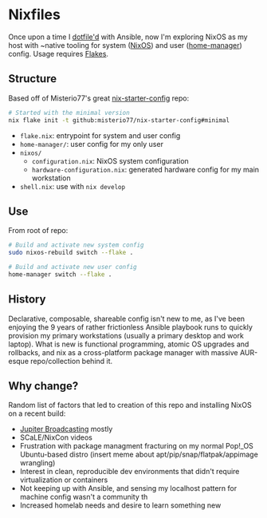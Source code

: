 # Nixfiles

Once upon a time I [dotfile'd](https://github.com/dailyherold/dotfiles) with Ansible, now I'm exploring NixOS as my host with ~native tooling for system ([NixOS](https://nixos.org/learn/)) and user ([home-manager](https://nix-community.github.io/home-manager/)) config. Usage requires [Flakes](https://nixos.wiki/wiki/Flakes).

## Structure

Based off of Misterio77's great [nix-starter-config](https://github.com/Misterio77/nix-starter-configs) repo:

```bash
# Started with the minimal version
nix flake init -t github:misterio77/nix-starter-config#minimal
```

- `flake.nix`: entrypoint for system and user config
- `home-manager/`: user config for my only user
- `nixos/`
  - `configuration.nix`: NixOS system configuration
  - `hardware-configuration.nix`: generated hardware config for my main workstation
- `shell.nix`: use with `nix develop` 

## Use

From root of repo:

```bash
# Build and activate new system config
sudo nixos-rebuild switch --flake .
```

```bash
# Build and activate new user config
home-manager switch --flake .
```

## History

Declarative, composable, shareable config isn't new to me, as I've been enjoying the 9 years of rather frictionless Ansible playbook runs to quickly provision my primary workstations (usually a primary desktop and work laptop). What is new is functional programming, atomic OS upgrades and rollbacks, and nix as a cross-platform package manager with massive AUR-esque repo/collection behind it.

## Why change?

Random list of factors that led to creation of this repo and installing NixOS on a recent build:
- [Jupiter Broadcasting](https://www.jupiterbroadcasting.com/) mostly
- SCaLE/NixCon videos
- Frustration with package managment fracturing on my normal Pop!\_OS Ubuntu-based distro (insert meme about apt/pip/snap/flatpak/appimage wrangling)
- Interest in clean, reproducible dev environments that didn't require virtualization or containers
- Not keeping up with Ansible, and sensing my localhost pattern for machine config wasn't a community th
- Increased homelab needs and desire to learn something new
